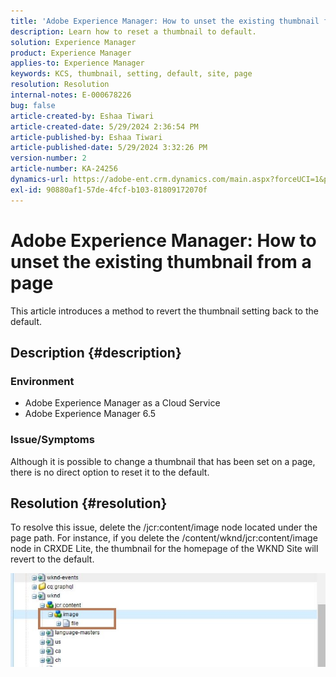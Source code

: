 ```yaml
---
title: 'Adobe Experience Manager: How to unset the existing thumbnail from a page'
description: Learn how to reset a thumbnail to default.
solution: Experience Manager
product: Experience Manager
applies-to: Experience Manager
keywords: KCS, thumbnail, setting, default, site, page
resolution: Resolution
internal-notes: E-000678226
bug: false
article-created-by: Eshaa Tiwari
article-created-date: 5/29/2024 2:36:54 PM
article-published-by: Eshaa Tiwari
article-published-date: 5/29/2024 3:32:26 PM
version-number: 2
article-number: KA-24256
dynamics-url: https://adobe-ent.crm.dynamics.com/main.aspx?forceUCI=1&pagetype=entityrecord&etn=knowledgearticle&id=27b8bddf-c81d-ef11-840b-6045bd026dc7
exl-id: 90880af1-57de-4fcf-b103-81809172070f
---
```

# Adobe Experience Manager: How to unset the existing thumbnail from a page


This article introduces a method to revert the thumbnail setting back to the default.

## Description {#description}


### <b>Environment</b>

- Adobe Experience Manager as a Cloud Service
- Adobe Experience Manager 6.5


### Issue/Symptoms

Although it is possible to change a thumbnail that has been set on a page, there is no direct option to reset it to the default.


## Resolution {#resolution}


To resolve this issue, delete the /jcr:content/image node located under the page path. For instance, if you delete the /content/wknd/jcr:content/image node in CRXDE Lite, the thumbnail for the homepage of the WKND Site will revert to the default.

![](assets/7ba6cb6c-0e14-ef11-9f89-6045bd06eea5.png)
